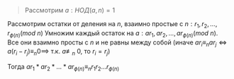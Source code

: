 >Рассмотрим $a: НОД(a, n) = 1$

Рассмотрим остатки от деления на $n,$ взаимно простые с $n: r_{1}, r_{2}, \dots, r_{\phi(n)} (mod\ n)$
Умножим каждый остаток на $a: ar_{1}, ar_{2}, \dots, ar_{\phi(n)} (mod \ n)$. 
Все они взаимно просты с $n$ и не равны между собой
(иначе $ar_{i} \equiv_{n} ar_{j} \iff a(r_{i}-r_{j}) \equiv_{n} 0 \implies$ т.к. $a\not\equiv_{n}$ 0, то $r_{i} = r_{j}$)

Тогда $ar_{1}*ar_{2}*\dots*ar_{\phi(n)} \equiv_{n} r_{1}r_{2}\dots r_{\phi(n)}$





